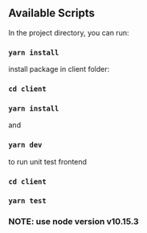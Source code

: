 ## Available Scripts

In the project directory, you can run:

### `yarn install`

install package in client folder:
### `cd client`
### `yarn install`

and 
### `yarn dev` 



to run unit test frontend
### `cd client`
### `yarn test`

### NOTE: use node version v10.15.3


